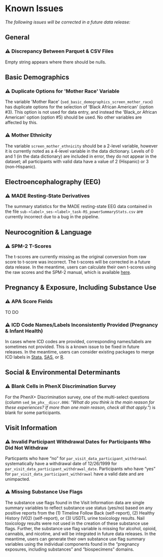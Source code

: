 # Known Issues

*The following issues will be corrected in a future data release:*

## General

### ⚠️ Discrepancy Between Parquet & CSV Files
Empty string appears where there should be nulls.



## Basic Demographics

### ⚠️ Duplicate Options for 'Mother Race' Variable
The variable 'Mother Race' (`sed_basic_demographics_screen_mother_race`) has duplicate options for the selection of 'Black African American' (option #3). This option is not used for data entry, and instead the 'Black_or African American' option (option #5) should be used. No other variables are affected by this.

### ⚠️ Mother Ethnicity
The variable `screen_mother_ethnicity` should be a 2-level variable, however it is currently noted as a 4-level variable in the data dictionary. Levels of 0 and 1 (in the data dictionary) are included in error, they do not appear in the dataset; all participants with valid data have a value of 2 (Hispanic) or 3 (non-Hispanic). 


## Electroencephalography (EEG)
### ⚠️ MADE Resting-State Derivatives
The summary statistics for the MADE resting-state EEG data contained in the file `sub-<label>_ses-<label>_task-RS_powerSummaryStats.csv` are currently incorrect due to a bug in the pipeline.


## Neurocognition & Language
### ⚠️ SPM-2 T-Scores
The t-scores are currently missing as the original conversion from raw score to t-score was incorrect. The t-scores will be corrected in a future data release. In the meantime, users can calculate their own t-scores using the raw scores and the SPM-2 manual, which is available [here](https://www.mhs.com/MHS-Assessment?prodname=spm2).



## Pregnancy & Exposure, Including Substance Use
### ⚠️ APA Score Fields
TO DO

### ⚠️ ICD Code Names/Labels Inconsistently Provided (Pregnancy & Infant Health)
In cases where ICD codes are provided, corresponding names/labels are sometimes not provided. This is a known issue to be fixed in future releases. In the meantime, users can consider existing packages to merge ICD labels in [Stata](https://www.stata.com/features/overview/icd/), [SAS](https://hcup-us.ahrq.gov/toolssoftware/ccsr/dxccsr.jsp), or [R](https://www.rdocumentation.org/packages/icd/versions/3.3).


## Social & Environmental Determinants
### ⚠️ Blank Cells in PhenX Discrimination Survey
For the PhenX+ Discrimination survey, one of the multi-select questions (column `sed_bm_phx__discr.006`: *"What do you think is the main reason for these experiences? If more than one main reason, check all that apply."*) is blank for some participants. 


## Visit Information

### ⚠️ Invalid Participant Withdrawal Dates for Participants Who Did Not Withdraw
Particpants who have “no” for `par_visit_data_participant_withdrawal` systematically have a withdrawal date of 12/26/1999 for 
`par_visit_data_participant_withdrawal_date`. Participants who have “yes” for `par_visit_data_participant_withdrawal` have a valid date and are unimpacted.


### ⚠️ Missing Substance Use Flags 
The substance use flags found in the Visit Information data are single summary variables to reflect substance use status (yes/no) based on any positive reports from the (1) Timeline Follow Back (self-report), (2) Healthy History (V02) (self-report), or (3) USDTL urine toxicology results. Nail toxicology results were not used in the creation of these substance use flags. Further, the substance use flag variable is missing for alcohol, opioid, cannabis, and nicotine, and will be integrated in future data releases. In the meantime, users can generate their own substance use flag summary variables using the individual components found in the “pregnancy exposures, including substances” and “biospecimens” domains.
